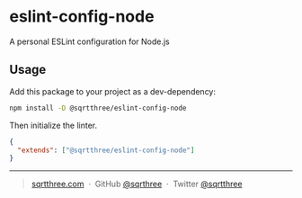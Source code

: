 # eslint-config-node

A personal ESLint configuration for Node.js

## Usage

Add this package to your project as a dev-dependency:

```bash
npm install -D @sqrtthree/eslint-config-node
```

Then initialize the linter.

```json
{
  "extends": ["@sqrtthree/eslint-config-node"]
}
```

---

> [sqrtthree.com](http://sqrtthree.com/) &nbsp;&middot;&nbsp;
> GitHub [@sqrthree](https://github.com/sqrthree) &nbsp;&middot;&nbsp;
> Twitter [@sqrtthree](https://twitter.com/sqrtthree)
